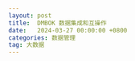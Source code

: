 ```yaml
---
layout: post
title:  DMBOK 数据集成和互操作
date:   2024-03-27 00:00:00 +0800
categories: 数据管理
tag: 大数据
---
```


